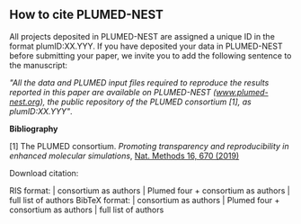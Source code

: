 How to cite PLUMED-NEST
-----------------------------
All projects deposited in PLUMED-NEST are assigned a unique ID in the format plumID:XX.YYY.
If you have deposited your data in PLUMED-NEST before submitting your paper, we invite you to add the following sentence to the manuscript:

*"All the data and PLUMED input files required to reproduce the results reported in this paper are available on PLUMED-NEST (www.plumed-nest.org), 
the public repository of the PLUMED consortium [1], as plumID:XX.YYY"*.

**Bibliography**

[1] The PLUMED consortium.
_Promoting transparency and reproducibility in enhanced molecular simulations_,
[Nat. Methods 16, 670 (2019)](https://doi.org/10.1038/s41592-019-0506-8)

Download citation:

RIS format: | <a id="risc">consortium as authors</a> | <a id="ris4">Plumed four + consortium as authors</a> | <a id="risa">full list of authors</a>
BibTeX format: | <a id="bibc">consortium as authors</a> | <a id="bib4">Plumed four + consortium as authors</a> | <a id="biba">full list of authors</a>

<script>
const downloadToFile = (content, filename, contentType) => {
const a = document.createElement('a');
const file = new Blob([content], {type: contentType});
a.href= URL.createObjectURL(file);
a.download = filename;
a.click();
URL.revokeObjectURL(a.href);
};
document.querySelector('#risc').addEventListener('click', () => {
const text = "TY  - JOUR\nAU  - The PLUMED consortium,\nPY  - 2019\nDA  - 2019/08/01\nTI  - Promoting transparency and reproducibility in enhanced molecular simulations\nJO  - Nature Methods\nSP  - 670\nEP  - 673\nVL  - 16\nIS  - 8\nAB  - The PLUMED consortium unifies developers and contributors to PLUMED, an open-source library for enhanced-sampling, free-energy calculations and the analysis of molecular dynamics simulations. Here, we outline our efforts to promote transparency and reproducibility by disseminating protocols for enhanced-sampling molecular simulations.\nSN  - 1548-7105\nUR  - https://doi.org/10.1038/s41592-019-0506-8\nDO  - 10.1038/s41592-019-0506-8\nID  - Bonomi2019\nER  -";
downloadToFile(text, 'plumed.ris', 'text/plain');
});
document.querySelector('#ris4').addEventListener('click', () => {
const text = "TY  - JOUR\nAU  - Bonomi, Massimiliano\nAU  - Bussi, Giovanni\nAU  - Camilloni, Carlo\nAU  - Tribello, Gareth A.\nAU  - The PLUMED consortium,\nPY  - 2019\nDA  - 2019/08/01\nTI  - Promoting transparency and reproducibility in enhanced molecular simulations\nJO  - Nature Methods\nSP  - 670\nEP  - 673\nVL  - 16\nIS  - 8\nAB  - The PLUMED consortium unifies developers and contributors to PLUMED, an open-source library for enhanced-sampling, free-energy calculations and the analysis of molecular dynamics simulations. Here, we outline our efforts to promote transparency and reproducibility by disseminating protocols for enhanced-sampling molecular simulations.\nSN  - 1548-7105\nUR  - https://doi.org/10.1038/s41592-019-0506-8\nDO  - 10.1038/s41592-019-0506-8\nID  - Bonomi2019\nER  - ";
downloadToFile(text, 'plumed.ris', 'text/plain');
});
document.querySelector('#risa').addEventListener('click', () => {
const text = "TY  - JOUR\nAU  - Bonomi, Massimiliano\nAU  - Bussi, Giovanni\nAU  - Camilloni, Carlo\nAU  - Tribello, Gareth A.\nAU  - Banáš, Pavel\nAU  - Barducci, Alessandro\nAU  - Bernetti, Mattia\nAU  - Bolhuis, Peter G.\nAU  - Bottaro, Sandro\nAU  - Branduardi, Davide\nAU  - Capelli, Riccardo\nAU  - Carloni, Paolo\nAU  - Ceriotti, Michele\nAU  - Cesari, Andrea\nAU  - Chen, Haochuan\nAU  - Chen, Wei\nAU  - Colizzi, Francesco\nAU  - De, Sandip\nAU  - De La Pierre, Marco\nAU  - Donadio, Davide\nAU  - Drobot, Viktor\nAU  - Ensing, Bernd\nAU  - Ferguson, Andrew L.\nAU  - Filizola, Marta\nAU  - Fraser, James S.\nAU  - Fu, Haohao\nAU  - Gasparotto, Piero\nAU  - Gervasio, Francesco Luigi\nAU  - Giberti, Federico\nAU  - Gil-Ley, Alejandro\nAU  - Giorgino, Toni\nAU  - Heller, Gabriella T.\nAU  - Hocky, Glen M.\nAU  - Iannuzzi, Marcella\nAU  - Invernizzi, Michele\nAU  - Jelfs, Kim E.\nAU  - Jussupow, Alexander\nAU  - Kirilin, Evgeny\nAU  - Laio, Alessandro\nAU  - Limongelli, Vittorio\nAU  - Lindorff-Larsen, Kresten\nAU  - Löhr, Thomas\nAU  - Marinelli, Fabrizio\nAU  - Martin-Samos, Layla\nAU  - Masetti, Matteo\nAU  - Meyer, Ralf\nAU  - Michaelides, Angelos\nAU  - Molteni, Carla\nAU  - Morishita, Tetsuya\nAU  - Nava, Marco\nAU  - Paissoni, Cristina\nAU  - Papaleo, Elena\nAU  - Parrinello, Michele\nAU  - Pfaendtner, Jim\nAU  - Piaggi, Pablo\nAU  - Piccini, GiovanniMaria\nAU  - Pietropaolo, Adriana\nAU  - Pietrucci, Fabio\nAU  - Pipolo, Silvio\nAU  - Provasi, Davide\nAU  - Quigley, David\nAU  - Raiteri, Paolo\nAU  - Raniolo, Stefano\nAU  - Rydzewski, Jakub\nAU  - Salvalaglio, Matteo\nAU  - Sosso, Gabriele Cesare\nAU  - Spiwok, Vojtěch\nAU  - Šponer, Jiří\nAU  - Swenson, David W. H.\nAU  - Tiwary, Pratyush\nAU  - Valsson, Omar\nAU  - Vendruscolo, Michele\nAU  - Voth, Gregory A.\nAU  - White, Andrew\nPY  - 2019\nDA  - 2019/08/01\nTI  - Promoting transparency and reproducibility in enhanced molecular simulations\nJO  - Nature Methods\nSP  - 670\nEP  - 673\nVL  - 16\nIS  - 8\nAB  - The PLUMED consortium unifies developers and contributors to PLUMED, an open-source library for enhanced-sampling, free-energy calculations and the analysis of molecular dynamics simulations. Here, we outline our efforts to promote transparency and reproducibility by disseminating protocols for enhanced-sampling molecular simulations.\nSN  - 1548-7105\nUR  - https://doi.org/10.1038/s41592-019-0506-8\nDO  - 10.1038/s41592-019-0506-8\nID  - Bonomi2019\nER  - ";
downloadToFile(text, 'plumed.ris', 'text/plain');
});
document.querySelector('#bibc').addEventListener('click', () => {
const text = "@Article{Bonomi2019,\nauthor={\{The PLUMED consortium\}},\ntitle={Promoting transparency and reproducibility in enhanced molecular simulations},\njournal={Nature Methods},\nyear={2019},\nmonth={Aug},\nday={01},\nvolume={16},\nnumber={8},\npages={670-673},\nabstract={The PLUMED consortium unifies developers and contributors to PLUMED, an open-source library for enhanced-sampling, free-energy calculations and the analysis of molecular dynamics simulations. Here, we outline our efforts to promote transparency and reproducibility by disseminating protocols for enhanced-sampling molecular simulations.},\nissn={1548-7105},\ndoi={10.1038/s41592-019-0506-8},\nurl={https://doi.org/10.1038/s41592-019-0506-8}\n}\n";
downloadToFile(text, 'plumed.bib', 'text/plain');
});
document.querySelector('#bib4').addEventListener('click', () => {
const text = "@Article{Bonomi2019,\nauthor={Bonomi, Massimiliano\nand Bussi, Giovanni\nand Camilloni, Carlo\nand Tribello, Gareth A.\nand {The PLUMED consortium}},\ntitle={Promoting transparency and reproducibility in enhanced molecular simulations},\njournal={Nature Methods},\nyear={2019},\nmonth={Aug},\nday={01},\nvolume={16},\nnumber={8},\npages={670-673},\nabstract={The PLUMED consortium unifies developers and contributors to PLUMED, an open-source library for enhanced-sampling, free-energy calculations and the analysis of molecular dynamics simulations. Here, we outline our efforts to promote transparency and reproducibility by disseminating protocols for enhanced-sampling molecular simulations.},\nissn={1548-7105},\ndoi={10.1038/s41592-019-0506-8},\nurl={https://doi.org/10.1038/s41592-019-0506-8}\n}\n";
downloadToFile(text, 'plumed.bib', 'text/plain');
});
document.querySelector('#biba').addEventListener('click', () => {
const text = "@Article{Bonomi2019,\nauthor={Bonomi, Massimiliano\nand Bussi, Giovanni\nand Camilloni, Carlo\nand Tribello, Gareth A.\nand Ban{\\'a}{\\v{s}}, Pavel\nand Barducci, Alessandro\nand Bernetti, Mattia\nand Bolhuis, Peter G.\nand Bottaro, Sandro\nand Branduardi, Davide\nand Capelli, Riccardo\nand Carloni, Paolo\nand Ceriotti, Michele\nand Cesari, Andrea\nand Chen, Haochuan\nand Chen, Wei\nand Colizzi, Francesco\nand De, Sandip\nand De La Pierre, Marco\nand Donadio, Davide\nand Drobot, Viktor\nand Ensing, Bernd\nand Ferguson, Andrew L.\nand Filizola, Marta\nand Fraser, James S.\nand Fu, Haohao\nand Gasparotto, Piero\nand Gervasio, Francesco Luigi\nand Giberti, Federico\nand Gil-Ley, Alejandro\nand Giorgino, Toni\nand Heller, Gabriella T.\nand Hocky, Glen M.\nand Iannuzzi, Marcella\nand Invernizzi, Michele\nand Jelfs, Kim E.\nand Jussupow, Alexander\nand Kirilin, Evgeny\nand Laio, Alessandro\nand Limongelli, Vittorio\nand Lindorff-Larsen, Kresten\nand L{\\"o}hr, Thomas\nand Marinelli, Fabrizio\nand Martin-Samos, Layla\nand Masetti, Matteo\nand Meyer, Ralf\nand Michaelides, Angelos\nand Molteni, Carla\nand Morishita, Tetsuya\nand Nava, Marco\nand Paissoni, Cristina\nand Papaleo, Elena\nand Parrinello, Michele\nand Pfaendtner, Jim\nand Piaggi, Pablo\nand Piccini, GiovanniMaria\nand Pietropaolo, Adriana\nand Pietrucci, Fabio\nand Pipolo, Silvio\nand Provasi, Davide\nand Quigley, David\nand Raiteri, Paolo\nand Raniolo, Stefano\nand Rydzewski, Jakub\nand Salvalaglio, Matteo\nand Sosso, Gabriele Cesare\nand Spiwok, Vojt{\\v{e}}ch\nand {\\v{S}}poner, Ji{\\v{r}}{\\'i}\nand Swenson, David W. H.\nand Tiwary, Pratyush\nand Valsson, Omar\nand Vendruscolo, Michele\nand Voth, Gregory A.\nand White, Andrew},\ntitle={Promoting transparency and reproducibility in enhanced molecular simulations},\njournal={Nature Methods},\nyear={2019},\nmonth={Aug},\nday={01},\nvolume={16},\nnumber={8},\npages={670-673},\nabstract={The PLUMED consortium unifies developers and contributors to PLUMED, an open-source library for enhanced-sampling, free-energy calculations and the analysis of molecular dynamics simulations. Here, we outline our efforts to promote transparency and reproducibility by disseminating protocols for enhanced-sampling molecular simulations.},\nissn={1548-7105},\ndoi={10.1038/s41592-019-0506-8},\nurl={https://doi.org/10.1038/s41592-019-0506-8}\n}\n";
downloadToFile(text, 'plumed.bib', 'text/plain');
});
</script>
